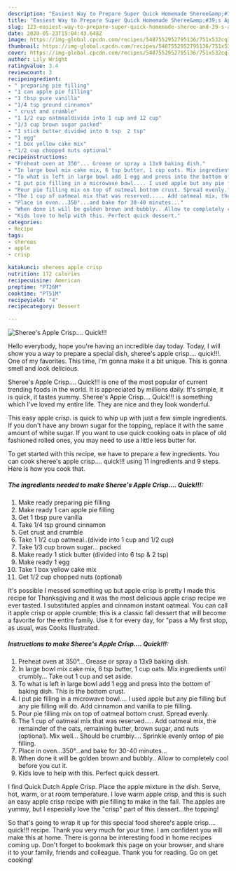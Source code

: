 ```yaml
---
description: "Easiest Way to Prepare Super Quick Homemade Sheree&amp;#39;s Apple Crisp.... Quick!!!"
title: "Easiest Way to Prepare Super Quick Homemade Sheree&amp;#39;s Apple Crisp.... Quick!!!"
slug: 123-easiest-way-to-prepare-super-quick-homemade-sheree-and-39-s-apple-crisp-quick
date: 2020-05-23T15:04:43.648Z
image: https://img-global.cpcdn.com/recipes/5487552952795136/751x532cq70/sherees-apple-crisp-quick-recipe-main-photo.jpg
thumbnail: https://img-global.cpcdn.com/recipes/5487552952795136/751x532cq70/sherees-apple-crisp-quick-recipe-main-photo.jpg
cover: https://img-global.cpcdn.com/recipes/5487552952795136/751x532cq70/sherees-apple-crisp-quick-recipe-main-photo.jpg
author: Lily Wright
ratingvalue: 3.4
reviewcount: 3
recipeingredient:
- " preparing pie filling"
- "1 can apple pie filling"
- "1 tbsp pure vanilla"
- "1/4 tsp ground cinnamon"
- " crust and crumble"
- "1 1/2 cup oatmealdivide into 1 cup and 12 cup"
- "1/3 cup brown sugar packed"
- "1 stick butter divided into 6 tsp  2 tsp"
- "1 egg"
- "1 box yellow cake mix"
- "1/2 cup chopped nuts optional"
recipeinstructions:
- "Preheat oven at 350°... Grease or spray a 13x9 baking dish."
- "In large bowl mix cake mix, 6 tsp butter, 1 cup oats. Mix ingredients until crumbly... Take out 1 cup and set aside."
- "To what is left in large bowl add 1 egg and press into the bottom of baking dish. This is the bottom crust."
- "I put pie filling in a microwave bowl.... I used apple but any pie filling but any pie filling will do. Add cinnamon and vanilla to pie filling."
- "Pour pie filling mix on top of oatmeal bottom crust. Spread evenly."
- "The 1 cup of oatmeal mix that was reserved..... Add oatmeal mix, the remainder of the oats, remaining butter, brown sugar, and nuts (optional). Mix well... Should be crumbly.... Sprinkle evenly ontop of pie filling."
- "Place in oven...350°...and bake for 30-40 minutes..."
- "When done it will be golden brown and bubbly.. Allow to completely cool before you cut it."
- "Kids love to help with this. Perfect quick dessert."
categories:
- Recipe
tags:
- sherees
- apple
- crisp

katakunci: sherees apple crisp 
nutrition: 172 calories
recipecuisine: American
preptime: "PT26M"
cooktime: "PT51M"
recipeyield: "4"
recipecategory: Dessert

---
```



![Sheree&#39;s Apple Crisp.... Quick!!!](https://img-global.cpcdn.com/recipes/5487552952795136/751x532cq70/sherees-apple-crisp-quick-recipe-main-photo.jpg)

Hello everybody, hope you're having an incredible day today. Today, I will show you a way to prepare a special dish, sheree&#39;s apple crisp.... quick!!!. One of my favorites. This time, I'm gonna make it a bit unique. This is gonna smell and look delicious.

Sheree&#39;s Apple Crisp.... Quick!!! is one of the most popular of current trending foods in the world. It is appreciated by millions daily. It's simple, it is quick, it tastes yummy. Sheree&#39;s Apple Crisp.... Quick!!! is something which I've loved my entire life. They are nice and they look wonderful.

This easy apple crisp. is quick to whip up with just a few simple ingredients. If you don&#39;t have any brown sugar for the topping, replace it with the same amount of white sugar. If you want to use quick cooking oats in place of old fashioned rolled ones, you may need to use a little less butter for.


To get started with this recipe, we have to prepare a few ingredients. You can cook sheree&#39;s apple crisp.... quick!!! using 11 ingredients and 9 steps. Here is how you cook that.

##### The ingredients needed to make Sheree&#39;s Apple Crisp.... Quick!!!:

1. Make ready  preparing pie filling
1. Make ready 1 can apple pie filling
1. Get 1 tbsp pure vanilla
1. Take 1/4 tsp ground cinnamon
1. Get  crust and crumble
1. Take 1 1/2 cup oatmeal..(divide into 1 cup and 1/2 cup)
1. Take 1/3 cup brown sugar... packed
1. Make ready 1 stick butter (divided into 6 tsp &amp; 2 tsp)
1. Make ready 1 egg
1. Take 1 box yellow cake mix
1. Get 1/2 cup chopped nuts (optional)


It&#39;s possible I messed something up but apple crisp is pretty I made this recipe for Thanksgiving and it was the most delicious apple crisp recipe we ever tasted. I substituted apples and cinnamon instant oatmeal. You can call it apple crisp or apple crumble; this is a classic fall dessert that will become a favorite for the entire family. Use it for every day, for &#34;pass a My first stop, as usual, was Cooks Illustrated. 

##### Instructions to make Sheree&#39;s Apple Crisp.... Quick!!!:

1. Preheat oven at 350°... Grease or spray a 13x9 baking dish.
1. In large bowl mix cake mix, 6 tsp butter, 1 cup oats. Mix ingredients until crumbly... Take out 1 cup and set aside.
1. To what is left in large bowl add 1 egg and press into the bottom of baking dish. This is the bottom crust.
1. I put pie filling in a microwave bowl.... I used apple but any pie filling but any pie filling will do. Add cinnamon and vanilla to pie filling.
1. Pour pie filling mix on top of oatmeal bottom crust. Spread evenly.
1. The 1 cup of oatmeal mix that was reserved..... Add oatmeal mix, the remainder of the oats, remaining butter, brown sugar, and nuts (optional). Mix well... Should be crumbly.... Sprinkle evenly ontop of pie filling.
1. Place in oven...350°...and bake for 30-40 minutes...
1. When done it will be golden brown and bubbly.. Allow to completely cool before you cut it.
1. Kids love to help with this. Perfect quick dessert.


I find Quick Dutch Apple Crisp. Place the apple mixture in the dish. Serve, hot, warm, or at room temperature. I love warm apple crisp, and this is such an easy apple crisp recipe with pie filling to make in the fall. The apples are yummy, but I especially love the &#34;crisp&#34; part of this dessert…the topping! 

So that's going to wrap it up for this special food sheree&#39;s apple crisp.... quick!!! recipe. Thank you very much for your time. I am confident you will make this at home. There is gonna be interesting food in home recipes coming up. Don't forget to bookmark this page on your browser, and share it to your family, friends and colleague. Thank you for reading. Go on get cooking!
